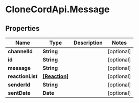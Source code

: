 # CloneCordApi.Message

## Properties

Name | Type | Description | Notes
------------ | ------------- | ------------- | -------------
**channelId** | **String** |  | [optional] 
**id** | **String** |  | [optional] 
**message** | **String** |  | [optional] 
**reactionList** | [**[Reaction]**](Reaction.md) |  | [optional] 
**senderId** | **String** |  | [optional] 
**sentDate** | **Date** |  | [optional] 


